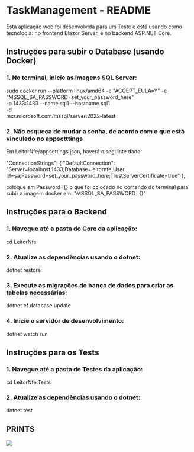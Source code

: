 # TaskManagement - README

Esta aplicação web foi desenvolvida para um Teste e está usando como tecnologia:
no frontend Blazor Server, e no backend ASP.NET Core.

## Instruções para subir o Database (usando Docker)

### 1. No terminal, inicie as imagens SQL Server:
sudo docker run --platform linux/amd64 -e "ACCEPT_EULA=Y" -e "MSSQL_SA_PASSWORD=set_your_password_here" \
   -p 1433:1433 --name sql1 --hostname sql1 \
   -d \
   mcr.microsoft.com/mssql/server:2022-latest

### 2. Não esqueça de mudar a senha, de acordo com o que está vinculado no appsetttings
Em LeitorNfe/appsettings.json, haverá o seguinte dado:

  "ConnectionStrings": {
    "DefaultConnection": "Server=localhost,1433;Database=leitornfe;User Id=sa;Password=set_your_password_here;TrustServerCertificate=true"
  },

coloque em Password={} o que foi colocado no comando do terminal para subir a imagem docker em: "MSSQL_SA_PASSWORD={}"


## Instruções para o Backend

### 1. Navegue até a pasta do Core da aplicação:

cd LeitorNfe

### 2. Atualize as dependências usando o dotnet:
dotnet restore

### 3. Execute as migrações do banco de dados para criar as tabelas necessárias:
dotnet ef database update


### 4. Inicie o servidor de desenvolvimento:
dotnet watch run


## Instruções para os Tests

### 1. Navegue até a pasta de Testes da aplicação:
cd LeitorNfe.Tests

### 2. Atualize as dependências usando o dotnet:
dotnet test


## PRINTS
<img src="https://img001.prntscr.com/file/img001/H0mcglhRSOCBC6DUpu9gXA.png">